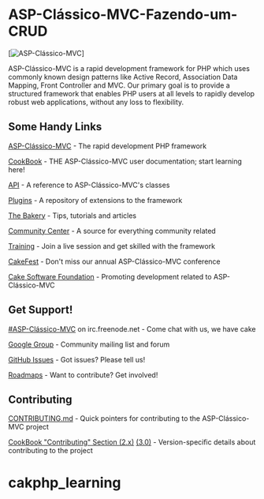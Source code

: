 # ASP-Clássico-MVC-Fazendo-um-CRUD

[![ASP-Clássico-MVC](http://pilaronline.net/namiinfo/wp-content/uploads/2012/01/logo_asp.png)]

ASP-Clássico-MVC is a rapid development framework for PHP which uses commonly known design patterns like Active Record, Association Data Mapping, Front Controller and MVC.
Our primary goal is to provide a structured framework that enables PHP users at all levels to rapidly develop robust web applications, without any loss to flexibility.


## Some Handy Links

[ASP-Clássico-MVC](http://www.ASP-Clássico-MVC.org) - The rapid development PHP framework

[CookBook](http://book.ASP-Clássico-MVC.org) - THE ASP-Clássico-MVC user documentation; start learning here!

[API](http://api.ASP-Clássico-MVC.org) - A reference to ASP-Clássico-MVC's classes

[Plugins](http://plugins.ASP-Clássico-MVC.org/) - A repository of extensions to the framework

[The Bakery](http://bakery.ASP-Clássico-MVC.org) - Tips, tutorials and articles

[Community Center](http://community.ASP-Clássico-MVC.org) - A source for everything community related

[Training](http://training.ASP-Clássico-MVC.org) - Join a live session and get skilled with the framework

[CakeFest](http://cakefest.org) - Don't miss our annual ASP-Clássico-MVC conference

[Cake Software Foundation](http://cakefoundation.org) - Promoting development related to ASP-Clássico-MVC


## Get Support!

[#ASP-Clássico-MVC](http://webchat.freenode.net/?channels=#ASP-Clássico-MVC) on irc.freenode.net - Come chat with us, we have cake

[Google Group](https://groups.google.com/group/cake-php) - Community mailing list and forum

[GitHub Issues](https://github.com/ASP-Clássico-MVC/ASP-Clássico-MVC/issues) - Got issues? Please tell us!

[Roadmaps](https://github.com/ASP-Clássico-MVC/ASP-Clássico-MVC/wiki#roadmaps) - Want to contribute? Get involved!


## Contributing

[CONTRIBUTING.md](CONTRIBUTING.md) - Quick pointers for contributing to the ASP-Clássico-MVC project

[CookBook "Contributing" Section (2.x)](http://book.ASP-Clássico-MVC.org/2.0/en/contributing.html) [(3.0)](http://book.ASP-Clássico-MVC.org/3.0/en/contributing.html) - Version-specific details about contributing to the project
# cakphp_learning